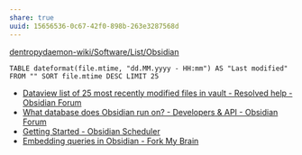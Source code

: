 ```yaml
---
share: true
uuid: 15656536-0c67-42f0-898b-263e3287568d
---
```


[dentropydaemon-wiki/Software/List/Obsidian](/undefined)


```dataview
TABLE dateformat(file.mtime, "dd.MM.yyyy - HH:mm") AS "Last modified" FROM "" SORT file.mtime DESC LIMIT 25
```


* [Dataview list of 25 most recently modified files in vault - Resolved help - Obsidian Forum](https://forum.obsidian.md/t/dataview-list-of-25-most-recently-modified-files-in-vault/23771)
* [What database does Obsidian run on? - Developers & API - Obsidian Forum](https://forum.obsidian.md/t/what-database-does-obsidian-run-on/25638)
* [Getting Started - Obsidian Scheduler](https://wiki.obsidianscheduler.com/docs/Getting_Started)
* [Embedding queries in Obsidian - Fork My Brain](https://notes.nicolevanderhoeven.com/Embedding+queries+in+Obsidian)
